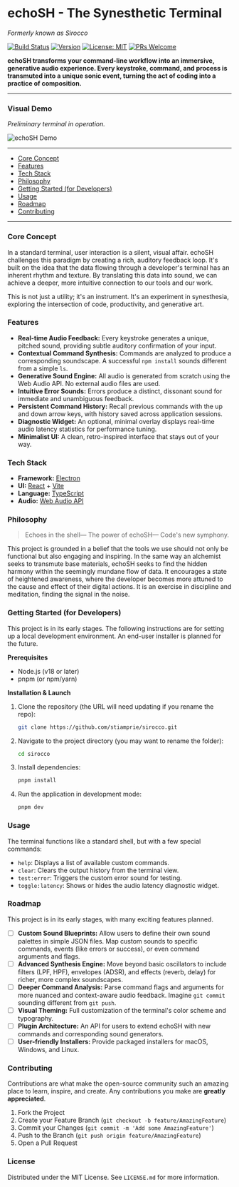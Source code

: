# echoSH - The Synesthetic Terminal

*Formerly known as Sirocco*

[![Build Status](https://github.com/stiamprie/sirocco/actions/workflows/ci.yml/badge.svg)](https://github.com/stiamprie/sirocco/actions)
[![Version](https://img.shields.io/badge/version-0.1.0-blue)](https://github.com/stiamprie/sirocco/releases)
[![License: MIT](https://img.shields.io/badge/License-MIT-yellow.svg)](https://opensource.org/licenses/MIT)
[![PRs Welcome](https://img.shields.io/badge/PRs-welcome-brightgreen.svg)](http://makeapullrequest.com)

**echoSH transforms your command-line workflow into an immersive, generative audio experience. Every keystroke, command, and process is transmuted into a unique sonic event, turning the act of coding into a practice of composition.**

---

### Visual Demo

*Preliminary terminal in operation.*

![echoSH Demo](assets/echosh-demo.gif)

---

* [Core Concept](#core-concept)
* [Features](#features)
* [Tech Stack](#tech-stack)
* [Philosophy](#philosophy)
* [Getting Started (for Developers)](#getting-started-for-developers)
* [Usage](#usage)
* [Roadmap](#roadmap)
* [Contributing](#contributing)

---

### Core Concept

In a standard terminal, user interaction is a silent, visual affair. echoSH challenges this paradigm by creating a rich, auditory feedback loop. It's built on the idea that the data flowing through a developer's terminal has an inherent rhythm and texture. By translating this data into sound, we can achieve a deeper, more intuitive connection to our tools and our work.

This is not just a utility; it's an instrument. It's an experiment in synesthesia, exploring the intersection of code, productivity, and generative art.

### Features

* **Real-time Audio Feedback:** Every keystroke generates a unique, pitched sound, providing subtle auditory confirmation of your input.
* **Contextual Command Synthesis:** Commands are analyzed to produce a corresponding soundscape. A successful `npm install` sounds different from a simple `ls`.
* **Generative Sound Engine:** All audio is generated from scratch using the Web Audio API. No external audio files are used.
* **Intuitive Error Sounds:** Errors produce a distinct, dissonant sound for immediate and unambiguous feedback.
* **Persistent Command History:** Recall previous commands with the up and down arrow keys, with history saved across application sessions.
* **Diagnostic Widget:** An optional, minimal overlay displays real-time audio latency statistics for performance tuning.
* **Minimalist UI:** A clean, retro-inspired interface that stays out of your way.

### Tech Stack

* **Framework:** [Electron](https://www.electronjs.org/)
* **UI:** [React](https://reactjs.org/) + [Vite](https://vitejs.dev/)
* **Language:** [TypeScript](https://www.typescriptlang.org/)
* **Audio:** [Web Audio API](https://developer.mozilla.org/en-US/docs/Web/API/Web_Audio_API)

### Philosophy

> Echoes in the shell—
> The power of echoSH—
> Code's new symphony.

This project is grounded in a belief that the tools we use should not only be functional but also engaging and inspiring. In the same way an alchemist seeks to transmute base materials, echoSH seeks to find the hidden harmony within the seemingly mundane flow of data. It encourages a state of heightened awareness, where the developer becomes more attuned to the cause and effect of their digital actions. It is an exercise in discipline and meditation, finding the signal in the noise.

### Getting Started (for Developers)

This project is in its early stages. The following instructions are for setting up a local development environment. An end-user installer is planned for the future.

**Prerequisites**

* Node.js (v18 or later)
* pnpm (or npm/yarn)

**Installation & Launch**

1.  Clone the repository (the URL will need updating if you rename the repo):
    ```sh
    git clone https://github.com/stiamprie/sirocco.git
    ```
2.  Navigate to the project directory (you may want to rename the folder):
    ```sh
    cd sirocco
    ```
3.  Install dependencies:
    ```sh
    pnpm install
    ```
4.  Run the application in development mode:
    ```sh
    pnpm dev
    ```

### Usage

The terminal functions like a standard shell, but with a few special commands:

* `help`: Displays a list of available custom commands.
* `clear`: Clears the output history from the terminal view.
* `test:error`: Triggers the custom error sound for testing.
* `toggle:latency`: Shows or hides the audio latency diagnostic widget.

### Roadmap

This project is in its early stages, with many exciting features planned.

*   [ ] **Custom Sound Blueprints:** Allow users to define their own sound palettes in simple JSON files. Map custom sounds to specific commands, events (like errors or success), or even command arguments and flags.
*   [ ] **Advanced Synthesis Engine:** Move beyond basic oscillators to include filters (LPF, HPF), envelopes (ADSR), and effects (reverb, delay) for richer, more complex soundscapes.
*   [ ] **Deeper Command Analysis:** Parse command flags and arguments for more nuanced and context-aware audio feedback. Imagine `git commit` sounding different from `git push`.
*   [ ] **Visual Theming:** Full customization of the terminal's color scheme and typography.
*   [ ] **Plugin Architecture:** An API for users to extend echoSH with new commands and corresponding sound generators.
*   [ ] **User-friendly Installers:** Provide packaged installers for macOS, Windows, and Linux.

### Contributing

Contributions are what make the open-source community such an amazing place to learn, inspire, and create. Any contributions you make are **greatly appreciated**.

1.  Fork the Project
2.  Create your Feature Branch (`git checkout -b feature/AmazingFeature`)
3.  Commit your Changes (`git commit -m 'Add some AmazingFeature'`)
4.  Push to the Branch (`git push origin feature/AmazingFeature`)
5.  Open a Pull Request

### License

Distributed under the MIT License. See `LICENSE.md` for more information.
